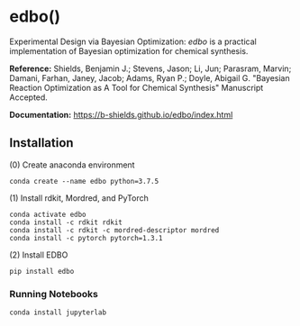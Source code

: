 # edbo()

Experimental Design via Bayesian Optimization: *edbo* is a practical implementation of Bayesian optimization for chemical synthesis.

**Reference:** Shields, Benjamin J.; Stevens, Jason; Li, Jun; Parasram, Marvin; Damani, Farhan, Janey, Jacob; Adams, Ryan P.; Doyle, Abigail G. "Bayesian Reaction Optimization as A Tool for Chemical Synthesis" Manuscript Accepted.

**Documentation:** https://b-shields.github.io/edbo/index.html

## Installation

(0) Create anaconda environment

```
conda create --name edbo python=3.7.5
```

(1) Install rdkit, Mordred, and PyTorch

```
conda activate edbo
conda install -c rdkit rdkit
conda install -c rdkit -c mordred-descriptor mordred
conda install -c pytorch pytorch=1.3.1
```

(2) Install EDBO

```
pip install edbo
```

### Running Notebooks

```
conda install jupyterlab
```
